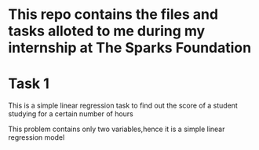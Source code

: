 # This repo contains the files and tasks alloted to me during my internship at The Sparks Foundation

<h1>Task 1</h1>
<p>This is a simple linear regression task to find out the score of a student studying for a certain number of hours</p>
<p>This problem contains only two variables,hence it is a simple linear regression model</p>
